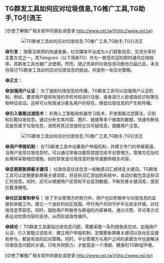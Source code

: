 ## **TG群发工具如何应对垃圾信息,TG推广工具,TG助手,TG引流王**

[😍想了解推广相关软件的朋友请登录 http://www.vst.tw](http://www.vst.tw)

 <center><img src="https://vst.tw/MP4/tuiguang/png/0.png" alt="TG群发工具如何应对垃圾信息,TG推广工具,TG助手,TG引流王"></center>

**😄引言：**
随着互联网的快速发展，社交媒体平台成为人们获取信息、交流分享的主要方式之一。而Telegram（以下简称TG）作为一款受欢迎的即时通讯应用程序，其群发工具也被广泛使用。然而，随之而来的垃圾信息问题也日益凸显。本文将探讨TG群发工具如何应对垃圾信息的挑战，并提供一些应对策略。

**😄正文：**

**😄加强用户认证：**
为了遏制垃圾信息的传播，TG群发工具可以加强用户认证机制。例如，要求用户提供有效的手机号码进行注册，或者进行人脸或指纹识别等生物特征验证。这样可以有效减少匿名用户的存在，降低垃圾信息的产生和传播。

**😄引入智能过滤技术：**
利用人工智能和机器学习技术，开发智能过滤算法，识别和拦截垃圾信息。通过分析文本内容、图片、链接等多个维度的数据，快速判断信息是否属于垃圾信息，进而将其过滤或标记为可疑信息，提醒用户注意。

 <center><img src="https://vst.tw/MP4/tuiguang/png/2.png" alt="TG群发工具如何应对垃圾信息,TG推广工具,TG助手,TG引流王"></center>

**😄用户举报机制：**
在TG群发工具中设置用户举报机制，并建立专门的举报渠道。当用户发现垃圾信息时，可以通过举报功能将其提交给平台管理方。管理方应及时处理并采取相应措施，如封禁发送垃圾信息的账号或删除相关内容。

**😄定期更新屏蔽关键词：**
垃圾信息往往包含一些敏感词汇或特定关键词。TG群发工具可以定期更新屏蔽关键词库，将这些词汇添加到系统中，自动拦截包含这些词汇的信息。同时，还可以根据用户反馈和平台监测数据，不断完善关键词库，提高拦截准确性。

**😄社区监督和参与：**
除了平台管理方的努力外，用户也应积极参与垃圾信息的监督和举报工作。建立一个良好的社区氛围，呼吁用户共同守护平台安全环境，对垃圾信息零容忍。同时，鼓励用户积极参与群组的内容审核，通过点赞、评论等方式表达对优质内容的支持，从而形成良性循环。

**😄结论：**
TG群发工具面临垃圾信息问题，需要采取一系列措施来应对。加强用户认证、引入智能过滤技术、建立用户举报机制、定期更新屏蔽关键词以及社区监督和参与，都是有效的应对策略。同时，平台管理方与用户之间的紧密合作也是解决垃圾信息问题的关键。只有共同努力，才能营造一个清朗、健康的TG群组环境。

[😍想了解推广相关软件的朋友请登录 http://www.vst.tw](http://www.vst.tw)




